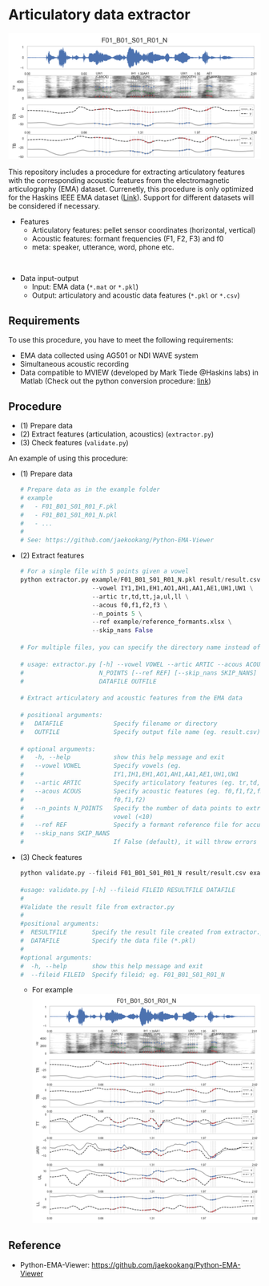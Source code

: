 # Articulatory data extractor

![top](https://raw.githubusercontent.com/jaekookang/Articulatory-Data-Extractor/master/png/top.png)

This repository includes a procedure for extracting articulatory features with the corresponding acoustic features from the electromagnetic articulography (EMA) dataset. Currenetly, this procedure is only optimized for the Haskins IEEE EMA dataset ([Link](https://yale.app.box.com/s/cfn8hj2puveo65fq54rp1ml2mk7moj3h)). Support for different datasets will be considered if necessary.

- Features
    - Articulatory features: pellet sensor coordinates (horizontal, vertical)
    - Acoustic features: formant frequencies (F1, F2, F3) and f0
    - meta: speaker, utterance, word, phone etc.

<br>

- Data input-output
    - Input: EMA data (`*.mat` or `*.pkl`)
    - Output: articulatory and acoustic data features (`*.pkl` or `*.csv`)

## Requirements

To use this procedure, you have to meet the following requirements:
- EMA data collected using AG501 or NDI WAVE system
- Simultaneous acoustic recording
- Data compatible to MVIEW (developed by Mark Tiede @Haskins labs) in Matlab (Check out the python conversion procedure: [link](https://github.com/jaekookang/Python-EMA-Viewer))

## Procedure
- (1) Prepare data
- (2) Extract features (articulation, acoustics) (`extractor.py`)
- (3) Check features (`validate.py`)

An example of using this procedure:
- (1) Prepare data
    ```bash
    # Prepare data as in the example folder
    # example
    #   - F01_B01_S01_R01_F.pkl
    #   - F01_B01_S01_R01_N.pkl
    #   - ...
    #
    # See: https://github.com/jaekookang/Python-EMA-Viewer
    ```
    
- (2) Extract features
    ```python
    # For a single file with 5 points given a vowel
    python extractor.py example/F01_B01_S01_R01_N.pkl result/result.csv \
                        --vowel IY1,IH1,EH1,AO1,AH1,AA1,AE1,UH1,UW1 \
                        --artic tr,td,tt,ja,ul,ll \
                        --acous f0,f1,f2,f3 \
                        --n_points 5 \
                        --ref example/reference_formants.xlsx \
                        --skip_nans False

    # For multiple files, you can specify the directory name instead of file name at DATAFILE

    # usage: extractor.py [-h] --vowel VOWEL --artic ARTIC --acous ACOUS --n_points
    #                     N_POINTS [--ref REF] [--skip_nans SKIP_NANS]
    #                     DATAFILE OUTFILE

    # Extract articulatory and acoustic features from the EMA data

    # positional arguments:
    #   DATAFILE              Specify filename or directory
    #   OUTFILE               Specify output file name (eg. result.csv)

    # optional arguments:
    #   -h, --help            show this help message and exit
    #   --vowel VOWEL         Specify vowels (eg.
    #                         IY1,IH1,EH1,AO1,AH1,AA1,AE1,UH1,UW1
    #   --artic ARTIC         Specify articulatory features (eg. tr,td,tt,ja,ul,ll)
    #   --acous ACOUS         Specify acoustic features (eg. f0,f1,f2,f3 or
    #                         f0,f1,f2)
    #   --n_points N_POINTS   Specify the number of data points to extract given a
    #                         vowel (<10)
    #   --ref REF             Specify a formant reference file for accurate tracking
    #   --skip_nans SKIP_NANS
    #                         If False (default), it will throw errors on NaNs
    ```
- (3) Check features
    ```python
    python validate.py --fileid F01_B01_S01_R01_N result/result.csv example/F01_B01_S01_R01_N.pkl 

    #usage: validate.py [-h] --fileid FILEID RESULTFILE DATAFILE
    #
    #Validate the result file from extractor.py
    #
    #positional arguments:
    #  RESULTFILE       Specify the result file created from extractor.py (*.csv)
    #  DATAFILE         Specify the data file (*.pkl)
    #
    #optional arguments:
    #  -h, --help       show this help message and exit
    #  --fileid FILEID  Specify fileid; eg. F01_B01_S01_R01_N    
    ```
    - For example
    ![validate.png](https://raw.githubusercontent.com/jaekookang/Articulatory-Data-Extractor/master/png/validate.png)

## Reference
- Python-EMA-Viewer: https://github.com/jaekookang/Python-EMA-Viewer
